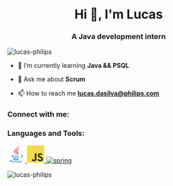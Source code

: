 <h1 align="center">Hi 👋, I'm Lucas</h1>
<h3 align="center">A Java development intern</h3>

<p align="left"> <img src="https://komarev.com/ghpvc/?username=lucas-philips&label=Profile%20views&color=0e75b6&style=flat" alt="lucas-philips" /> </p>

- 🌱 I’m currently learning **Java && PSQL**

- 💬 Ask me about **Scrum**

- 📫 How to reach me **lucas.dasilva@philips.com**

<h3 align="left">Connect with me:</h3>
<p align="left">
</p>

<h3 align="left">Languages and Tools:</h3>
<p align="left"> <a href="https://www.java.com" target="_blank" rel="noreferrer"> <img src="https://raw.githubusercontent.com/devicons/devicon/master/icons/java/java-original.svg" alt="java" width="40" height="40"/> </a> <a href="https://developer.mozilla.org/en-US/docs/Web/JavaScript" target="_blank" rel="noreferrer"> <img src="https://raw.githubusercontent.com/devicons/devicon/master/icons/javascript/javascript-original.svg" alt="javascript" width="40" height="40"/> </a> <a href="https://spring.io/" target="_blank" rel="noreferrer"> <img src="https://www.vectorlogo.zone/logos/springio/springio-icon.svg" alt="spring" width="40" height="40"/> </a> </p>

<p><img align="center" src="https://github-readme-stats.vercel.app/api/top-langs?username=lucas-philips&show_icons=true&locale=en&layout=compact" alt="lucas-philips" /></p>
